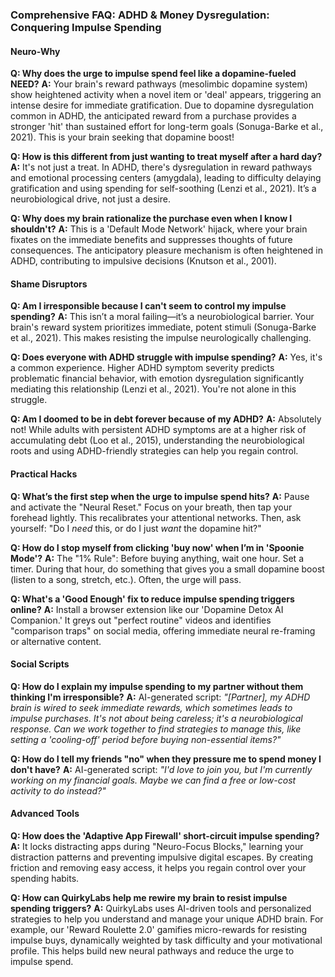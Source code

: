 ### **Comprehensive FAQ: ADHD & Money Dysregulation: Conquering Impulse Spending**

#### **Neuro-Why**
**Q: Why does the urge to impulse spend feel like a dopamine-fueled NEED?**
**A:** Your brain's reward pathways (mesolimbic dopamine system) show heightened activity when a novel item or 'deal' appears, triggering an intense desire for immediate gratification. Due to dopamine dysregulation common in ADHD, the anticipated reward from a purchase provides a stronger 'hit' than sustained effort for long-term goals (Sonuga-Barke et al., 2021). This is your brain seeking that dopamine boost!

**Q: How is this different from just wanting to treat myself after a hard day?**
**A:** It's not just a treat. In ADHD, there's dysregulation in reward pathways and emotional processing centers (amygdala), leading to difficulty delaying gratification and using spending for self-soothing (Lenzi et al., 2021). It’s a neurobiological drive, not just a desire.

**Q: Why does my brain rationalize the purchase even when I know I shouldn't?**
**A:** This is a 'Default Mode Network' hijack, where your brain fixates on the immediate benefits and suppresses thoughts of future consequences. The anticipatory pleasure mechanism is often heightened in ADHD, contributing to impulsive decisions (Knutson et al., 2001).

#### **Shame Disruptors**
**Q: Am I irresponsible because I can't seem to control my impulse spending?**
**A:** This isn’t a moral failing—it’s a neurobiological barrier. Your brain's reward system prioritizes immediate, potent stimuli (Sonuga-Barke et al., 2021). This makes resisting the impulse neurologically challenging.

**Q: Does everyone with ADHD struggle with impulse spending?**
**A:** Yes, it's a common experience. Higher ADHD symptom severity predicts problematic financial behavior, with emotion dysregulation significantly mediating this relationship (Lenzi et al., 2021). You're not alone in this struggle.

**Q: Am I doomed to be in debt forever because of my ADHD?**
**A:** Absolutely not! While adults with persistent ADHD symptoms are at a higher risk of accumulating debt (Loo et al., 2015), understanding the neurobiological roots and using ADHD-friendly strategies can help you regain control.

#### **Practical Hacks**
**Q: What’s the first step when the urge to impulse spend hits?**
**A:** Pause and activate the "Neural Reset." Focus on your breath, then tap your forehead lightly. This recalibrates your attentional networks. Then, ask yourself: "Do I *need* this, or do I just *want* the dopamine hit?"

**Q: How do I stop myself from clicking 'buy now' when I’m in 'Spoonie Mode'?**
**A:** The "1% Rule": Before buying anything, wait one hour. Set a timer. During that hour, do something that gives you a small dopamine boost (listen to a song, stretch, etc.). Often, the urge will pass.

**Q: What's a 'Good Enough' fix to reduce impulse spending triggers online?**
**A:** Install a browser extension like our 'Dopamine Detox AI Companion.' It greys out "perfect routine" videos and identifies "comparison traps" on social media, offering immediate neural re-framing or alternative content.

#### **Social Scripts**
**Q: How do I explain my impulse spending to my partner without them thinking I'm irresponsible?**
**A:** AI-generated script: *"[Partner], my ADHD brain is wired to seek immediate rewards, which sometimes leads to impulse purchases. It's not about being careless; it's a neurobiological response. Can we work together to find strategies to manage this, like setting a 'cooling-off' period before buying non-essential items?"*

**Q: How do I tell my friends "no" when they pressure me to spend money I don't have?**
**A:** AI-generated script: *"I'd love to join you, but I'm currently working on my financial goals. Maybe we can find a free or low-cost activity to do instead?"*

#### **Advanced Tools**
**Q: How does the 'Adaptive App Firewall' short-circuit impulse spending?**
**A:** It locks distracting apps during "Neuro-Focus Blocks," learning your distraction patterns and preventing impulsive digital escapes. By creating friction and removing easy access, it helps you regain control over your spending habits.

**Q: How can QuirkyLabs help me rewire my brain to resist impulse spending triggers?**
**A:** QuirkyLabs uses AI-driven tools and personalized strategies to help you understand and manage your unique ADHD brain. For example, our 'Reward Roulette 2.0' gamifies micro-rewards for resisting impulse buys, dynamically weighted by task difficulty and your motivational profile. This helps build new neural pathways and reduce the urge to impulse spend.